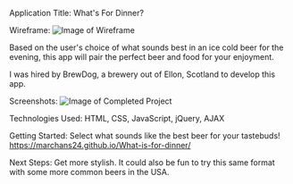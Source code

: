 Application Title:
What's For Dinner?

Wireframe:
![Image of Wireframe](https://imgur.com/heOyYfp)



Based on the user's choice of what sounds best in an ice cold beer for the evening, this app will pair the perfect beer and food for your enjoyment. 

I was hired by BrewDog, a brewery out of Ellon, Scotland to develop this app.

Screenshots:
![Image of Completed Project](https://imgur.com/1qiIcOT)


Technologies Used: HTML, CSS, JavaScript, jQuery, AJAX

Getting Started: Select what sounds like the best beer for your tastebuds!
https://marchans24.github.io/What-is-for-dinner/

Next Steps: 
Get more stylish. It could also be fun to try this same format with some more common beers in the USA.